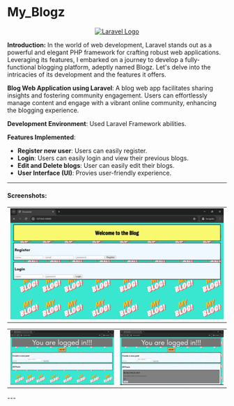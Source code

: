 # My_Blogz

<p align="center"><a href="https://laravel.com" target="_blank"><img src="https://raw.githubusercontent.com/laravel/art/master/logo-lockup/5%20SVG/2%20CMYK/1%20Full%20Color/laravel-logolockup-cmyk-red.svg" width="400" alt="Laravel Logo"></a></p>

**Introduction:**
In the world of web development, Laravel stands out as a powerful and elegant PHP framework for crafting robust web applications. Leveraging its features, I embarked on a journey to develop a fully-functional blogging platform, adeptly named Blogz. Let's delve into the intricacies of its development and the features it offers.

**Blog Web Application using Laravel**: A blog web app facilitates sharing insights and fostering community engagement. Users can effortlessly manage content and engage with a vibrant online community, enhancing the blogging experience.

**Development Environment**: Used Laravel Framework abilities.

**Features Implemented**:
- **Register new user**: Users can easily register.
- **Login**: Users can easily login and view their previous blogs.
- **Edit and Delete blogs**: User can easily edit their blogs.
- **User Interface (UI)**: Provies user-friendly experience.

---

#### Screenshots:

<table>
   <tr>
      <td align="center"><img src="home.png" alt="HomePage"></td>
   </tr> 
</table> 
<table>
  <tr>
    <td align="center"><img src="page1.png" alt="page1"></td>
    <td align="center"><img src="page2.png" alt="page2"></td>
</table>
---



